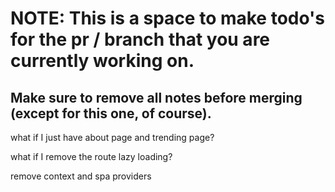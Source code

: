 # NOTE: This is a space to make todo's for the pr / branch that you are currently working on. 
Make sure to remove all notes before merging (except for this one, of course).
----------------------------------------------------------------------------------------------------
what if I just have about page and trending page?

what if I remove the route lazy loading?

remove context and spa providers

